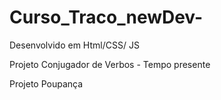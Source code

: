 # Curso_Traco_newDev-
Desenvolvido em Html/CSS/ JS








Projeto  Conjugador de Verbos - Tempo presente




Projeto Poupança 
